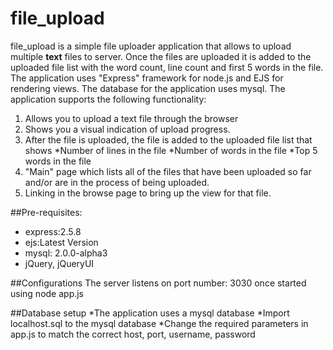 file_upload
===========
file_upload is a simple file uploader application that allows to upload multiple **text** files to server. Once the files are uploaded it is added to the uploaded file list with the word count, line count and first 5 words in the file. The application uses "Express" framework for node.js and EJS for rendering views. The database for the application uses mysql. The application supports the following functionality:

1. Allows you to upload a text file through the browser
2. Shows you a visual indication of upload progress.    
3. After the file is uploaded, the file is added to the uploaded file list that shows
	*Number of lines in the file
	*Number of words in the file
	*Top 5 words in the file
4. "Main" page which lists all of the files that have been uploaded so far and/or are in the process of being uploaded.
5. Linking in the browse page to bring up the view for that file.

##Pre-requisites:
* express:2.5.8
* ejs:Latest Version
* mysql: 2.0.0-alpha3
* jQuery, jQueryUI

##Configurations
The server listens on port number: 3030 once started using node app.js

##Database setup
*The application uses a mysql database 
*Import localhost.sql to the mysql database 
*Change the required parameters in app.js to match the correct host, port, username, password 

